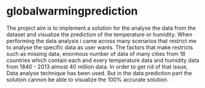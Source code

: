 # globalwarmingprediction
The project aim is to implement a solution for the analyse the data from the dataset and visualize the prediction of the temperature or humidity. When performing the data analysis i came across many scenarios that restrict me to analyse the specific data as user wants. The factors that make restricts such as missing data, enormous number of data of many cities from 16 countries which contain each and every temperature data and humidity data from 1840 - 2013 almost 40 million data. In order to get rid of that issue, Data analyse technique has been used. But in the data prediction part the solution cannon be able to visualize the 100% accurate solution.
